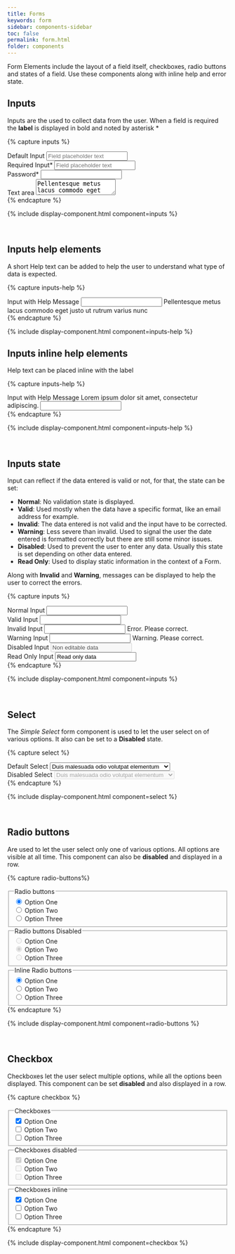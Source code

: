 ```yaml
---
title: Forms
keywords: form
sidebar: components-sidebar
toc: false
permalink: form.html
folder: components
---
```


Form Elements include the layout of a field itself, checkboxes, radio buttons and states of a field. Use these components along with inline help and error state.

## Inputs
Inputs are the used to collect data from the user. When a field is required the **label** is displayed in bold and noted by asterisk *

{% capture inputs %}
<div class="tn-form__group">
    <div class="tn-form__item">
        <label class="tn-form__label" for="input-1">Default Input</label>
        <input class="tn-form__control" type="text" id="input-1" placeholder="Field placeholder text">
    </div>
</div>

<div class="tn-form__group">
    <div class="tn-form__item">
        <label class="tn-form__label is-required" for="input-2">Required Input*</label>
        <input class="tn-form__control" type="text" id="input-2" placeholder="Field placeholder text">
    </div>
</div>

<div class="tn-form__group">
    <div class="tn-form__item">
        <label class="tn-form__label is-required" for="input-3">Password*</label>
        <input class="tn-form__control" type="password" id="input-3">
    </div>
</div>

<div class="tn-form__group">
    <div class="tn-form__item">
        <label class="tn-form__label" for="textarea-1">Text area</label>
        <textarea class="tn-form__control" id="textarea-1">Pellentesque metus lacus commodo eget justo ut rutrum varius nunc.</textarea>
    </div>
</div>
{% endcapture %}

{% include display-component.html component=inputs %}

<br/>

## Inputs help elements
A short Help text can be added to help the user to understand what type of data is expected.

{% capture inputs-help %}
<div class="tn-form__group">
    <div class="tn-form__item">
        <label class="tn-form__label" for="input-4">Input with Help Message</label>
        <input class="tn-form__control" type="text" id="input-4">
        <span class="tn-form__message tn-form__message--help">
            Pellentesque metus lacus commodo eget justo ut rutrum varius nunc
        </span>
    </div>
</div>{% endcapture %}

{% include display-component.html component=inputs-help %}

## Inputs inline help elements
Help text can be placed inline with the label

{% capture inputs-help %}
<div class="tn-form__group">
    <div class="tn-form__item">
        <label class="tn-form__label" for="input-4">
            Input with Help Message
            <span class="tn-inline-help">
                <span class="tn-inline-help__content tn-inline-help__content--bottom-right">
                        Lorem ipsum dolor sit amet, consectetur adipiscing.
                </span>
            </span>
        </label>
        <input class="tn-form__control" type="text" id="input-4">
    </div>
</div>{% endcapture %}

{% include display-component.html component=inputs-help %}


<br/>

## Inputs state
Input can reflect if the data entered is valid or not, for that, the state can be set:
* **Normal**: No validation  state is displayed.
* **Valid**: Used mostly when the data have a specific format, like an email address for example.
* **Invalid**: The data entered is not valid and the input have to be corrected.
* **Warning**: Less severe than invalid. Used to signal the user the date entered is formatted correctly but there are still some minor issues.
* **Disabled**: Used to prevent the user to enter any data. Usually this state is set depending on other data entered.
* **Read Only**: Used to display static information in the context of a Form.

Along with **Invalid** and **Warning**, messages can be displayed to help the user to correct the errors.

{% capture inputs %}
<div class="tn-form__group">
    <div class="tn-form__item">
        <label class="tn-form__label" for="input-1">Normal Input</label>
        <input class="tn-form__control" type="text" id="input-1">
    </div>
</div>

<div class="tn-form__group">
    <div class="tn-form__item">
        <label class="tn-form__label" for="input-2">Valid Input</label>
        <input class="tn-form__control is-valid" type="text" id="input-2">
    </div>
</div>

<div class="tn-form__group">
    <div class="tn-form__item">
        <label class="tn-form__label" for="input-4">Invalid Input</label>
        <input class="tn-form__control is-invalid" type="text" id="input-4">
        <span class="tn-form__message tn-form__message--error">
            Error. Please correct.
        </span>
    </div>
</div>

<div class="tn-form__group">
    <div class="tn-form__item">
        <label class="tn-form__label" for="input-5">Warning Input</label>
        <input class="tn-form__control is-warning" type="text" id="input-5">
        <span class="tn-form__message tn-form__message--warning">
            Warning. Please correct.
        </span>
    </div>
</div>

<div class="tn-form__group">
    <div class="tn-form__item">
        <label class="tn-form__label" for="input-6">Disabled Input</label>
        <input class="tn-form__control" type="text" id="input-6" value="Non editable data" disabled>
    </div>
</div>

<div class="tn-form__group">
    <div class="tn-form__item">
        <label class="tn-form__label" for="input-7">Read Only Input</label>
        <input class="tn-form__control" type="text" id="input-7" value="Read only data" readonly>
    </div>
</div>
{% endcapture %}

{% include display-component.html component=inputs %}

<br>

## Select
The *Simple Select* form component is used to let the user select on of various options. It also can be set to a **Disabled** state.

{% capture select %}
<div class="tn-form__group">
    <div class="tn-form__item">
        <label class="tn-form__label" for="select-1">Default Select</label>
        <select class="tn-form__control" id="select-1" name="">
            <option value="1">Duis malesuada odio volutpat elementum</option>
            <option value="2">Suspendisse ante ligula</option>
            <option value="3">Sed bibendum sapien at posuere interdum</option>
        </select>
    </div>
</div>

<div class="tn-form__group">
    <div class="tn-form__item">
        <label class="tn-form__label" for="select-2">Disabled Select</label>
        <select class="tn-form__control" id="select-2" name="" disabled>
            <option value="1">Duis malesuada odio volutpat elementum</option>
            <option value="2">Suspendisse ante ligula</option>
            <option value="3">Sed bibendum sapien at posuere interdum</option>
        </select>
    </div>
</div>
{% endcapture %}

{% include display-component.html component=select %}

<br/>

## Radio buttons
Are used to let the user select only one of various options. All options are visible at all time. This component can also be **disabled** and displayed in a row.

{% capture radio-buttons%}
<fieldset class="tn-form__group">
    <legend class="tn-form__legend">Radio buttons</legend>
    <div class="tn-form__item tn-form__item--check">
        <input class="tn-form__control" type="radio" id="radio-1" name="radio-name-1" value="" checked>
        <label class="tn-form__label" for="radio-1">Option One</label>
    </div>
    <div class="tn-form__item tn-form__item--check">
        <input class="tn-form__control" type="radio" id="radio-2" name="radio-name-1" value="">
        <label class="tn-form__label" for="radio-2">Option Two</label>
    </div>
    <div class="tn-form__item tn-form__item--check">
        <input class="tn-form__control" type="radio" id="radio-3" name="radio-name-1" value="">
        <label class="tn-form__label" for="radio-3">Option Three</label>
    </div>
</fieldset>

<fieldset class="tn-form__group">
    <legend class="tn-form__legend">Radio buttons Disabled</legend>
    <div class="tn-form__item tn-form__item--check">
        <input class="tn-form__control" type="radio" id="radio-10" name="radio-name-4" value="" disabled>
        <label class="tn-form__label" for="radio-10">Option One</label>
    </div>
    <div class="tn-form__item tn-form__item--check">
        <input class="tn-form__control" type="radio" id="radio-11" name="radio-name-4" value="" disabled checked>
        <label class="tn-form__label" for="radio-11">Option Two</label>
    </div>
    <div class="tn-form__item tn-form__item--check">
        <input class="tn-form__control" type="radio" id="radio-12" name="radio-name-4" value="" disabled>
        <label class="tn-form__label" for="radio-12">Option Three</label>
    </div>
</fieldset>

<fieldset class="tn-form__group">
    <legend class="tn-form__legend">Inline Radio buttons</legend>
    <div class="tn-form__item tn-form__item--inline tn-form__item--check">
        <input class="tn-form__control" type="radio" id="radio-13" name="radio-name-5" value="" checked>
        <label class="tn-form__label" for="radio-13">Option One</label>
    </div>
    <div class="tn-form__item tn-form__item--inline tn-form__item--check">
        <input class="tn-form__control" type="radio" id="radio-14" name="radio-name-5" value="">
        <label class="tn-form__label" for="radio-14">Option Two</label>
    </div>
    <div class="tn-form__item tn-form__item--inline tn-form__item--check">
        <input class="tn-form__control" type="radio" id="radio-15" name="radio-name-5" value="">
        <label class="tn-form__label" for="radio-15">Option Three</label>
    </div>
</fieldset>
{% endcapture %}

{% include display-component.html component=radio-buttons %}

<br>

## Checkbox
Checkboxes let the user select multiple options, while all the options been displayed. This component can be set **disabled** and also displayed in a row.

{% capture checkbox %}    
<fieldset class="tn-form__group">
    <legend class="tn-form__legend">Checkboxes</legend>
    <div class="tn-form__item tn-form__item--check">
        <input class="tn-form__control" type="checkbox" id="checkbox-1" name="checkbox-name-1" checked>
        <label class="tn-form__label" for="checkbox-1">Option One</label>
    </div>
    <div class="tn-form__item tn-form__item--check">
        <input class="tn-form__control" type="checkbox" id="checkbox-2" name="checkbox-name-1">
        <label class="tn-form__label" for="checkbox-2">Option Two</label>
    </div>
    <div class="tn-form__item tn-form__item--check">
        <input class="tn-form__control" type="checkbox" id="checkbox-3" name="checkbox-name-1">
        <label class="tn-form__label" for="checkbox-3">Option Three</label>
    </div>
</fieldset>

<fieldset class="tn-form__group">
    <legend class="tn-form__legend">Checkboxes disabled</legend>
    <div class="tn-form__item tn-form__item--check">
        <input class="tn-form__control" type="checkbox" id="checkbox-4" name="checkbox-name-2" checked disabled>
        <label class="tn-form__label" for="checkbox-4">Option One</label>
    </div>
    <div class="tn-form__item tn-form__item--check">
        <input class="tn-form__control" type="checkbox" id="checkbox-5" name="checkbox-name-2" disabled>
        <label class="tn-form__label" for="checkbox-6">Option Two</label>
    </div>
    <div class="tn-form__item tn-form__item--check">
        <input class="tn-form__control" type="checkbox" id="checkbox-6" name="checkbox-name-2" disabled>
        <label class="tn-form__label" for="checkbox-6">Option Three</label>
    </div>
</fieldset>

<fieldset class="tn-form__group">
    <legend class="tn-form__legend">Checkboxes inline</legend>
    <div class="tn-form__item tn-form__item--inline tn-form__item--check">
        <input class="tn-form__control" type="checkbox" id="checkbox-7" name="checkbox-name-3" checked>
        <label class="tn-form__label" for="checkbox-7">Option One</label>
    </div>
    <div class="tn-form__item tn-form__item--inline tn-form__item--check">
        <input class="tn-form__control" type="checkbox" id="checkbox-8" name="checkbox-name-3" >
        <label class="tn-form__label" for="checkbox-8">Option Two</label>
    </div>
    <div class="tn-form__item tn-form__item--inline tn-form__item--check">
        <input class="tn-form__control" type="checkbox" id="checkbox-9" name="checkbox-name-4">
        <label class="tn-form__label" for="checkbox-9">Option Three</label>
    </div>
</fieldset>{% endcapture %}

{% include display-component.html component=checkbox %}

<br>
